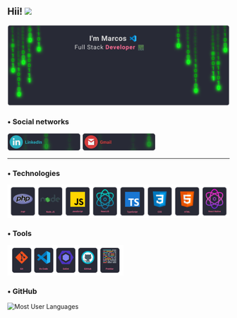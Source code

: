 ## Hii! <img src="https://raw.githubusercontent.com/aemmadi/aemmadi/master/wave.gif" width="30"/>

![header](./.github/header.png)

### • **Social networks**

[![LinkedIn](./.github/linkedin.png)](https://www.linkedin.com/in/marcos-proença-5820101b1/) 
[![Gmail](./.github/gmail.png)](mailto:marcosproenca144@gmail.com)

<hr>

### • **Technologies**

![Technologies](./.github/technologies.png)

### • **Tools**

![Tools](./.github/tools.png)

### • **GitHub**

![Most User Languages](https://github-readme-stats.vercel.app/api/top-langs/?username=pprograminha&theme=dracula)
